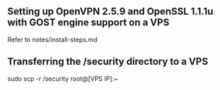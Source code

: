 ## Setting up OpenVPN 2.5.9 and OpenSSL 1.1.1u with GOST engine support on a VPS

Refer to notes/install-steps.md

## Transferring the /security directory to a VPS

sudo scp -r /security root@[VPS IP]:~

